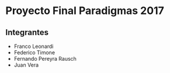 # Proyecto Final Paradigmas 2017

## Integrantes

* Franco Leonardi
* Federico Timone
* Fernando Pereyra Rausch
* Juan Vera